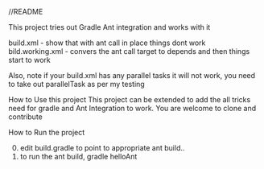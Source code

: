 //README

This project tries out Gradle Ant integration and works with it

build.xml - show that with ant call in place things dont work
bild.working.xml - convers the ant call target to depends and then things start to work

Also, note if your build.xml has any parallel tasks it will not work, you need to take out parallelTask
as per my testing


How to Use this project
This project can be extended to add the all tricks need for  gradle and Ant Integration to work.
You are welcome to clone and contribute

How to Run the project

0. edit build.gradle to point to appropriate ant build..
1. to run the ant build, 
gradle helloAnt


